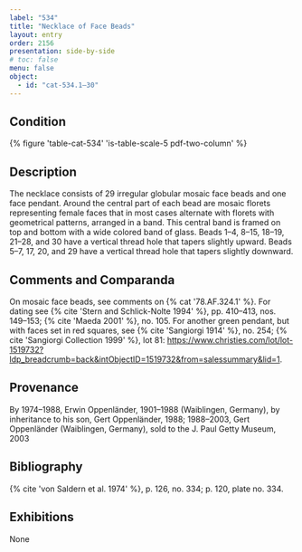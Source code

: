 ```yaml
---
label: "534"
title: "Necklace of Face Beads"
layout: entry
order: 2156
presentation: side-by-side
# toc: false
menu: false
object:
  - id: "cat-534.1–30"
---
```


## Condition

{% figure 'table-cat-534' 'is-table-scale-5 pdf-two-column' %}

## Description

The necklace consists of 29 irregular globular mosaic face beads and one face pendant. Around the central part of each bead are mosaic florets representing female faces that in most cases alternate with florets with geometrical patterns, arranged in a band. This central band is framed on top and bottom with a wide colored band of glass. Beads 1–4, 8–15, 18–19, 21–28, and 30 have a vertical thread hole that tapers slightly upward. Beads 5–7, 17, 20, and 29 have a vertical thread hole that tapers slightly downward.

## Comments and Comparanda

On mosaic face beads, see comments on {% cat '78.AF.324.1' %}. For dating see {% cite 'Stern and Schlick-Nolte 1994' %}, pp. 410–413, nos. 149–153; {% cite 'Maeda 2001' %}, no. 105. For another green pendant, but with faces set in red squares, see {% cite 'Sangiorgi 1914' %}, no. 254; {% cite 'Sangiorgi Collection 1999' %}, lot 81: <https://www.christies.com/lot/lot-1519732?ldp_breadcrumb=back&intObjectID=1519732&from=salessummary&lid=1>.

## Provenance

By 1974–1988, Erwin Oppenländer, 1901–1988 (Waiblingen, Germany), by inheritance to his son, Gert Oppenländer, 1988; 1988–2003, Gert Oppenländer (Waiblingen, Germany), sold to the J. Paul Getty Museum, 2003

## Bibliography

{% cite 'von Saldern et al. 1974' %}, p. 126, no. 334; p. 120, plate no. 334.

## Exhibitions

None